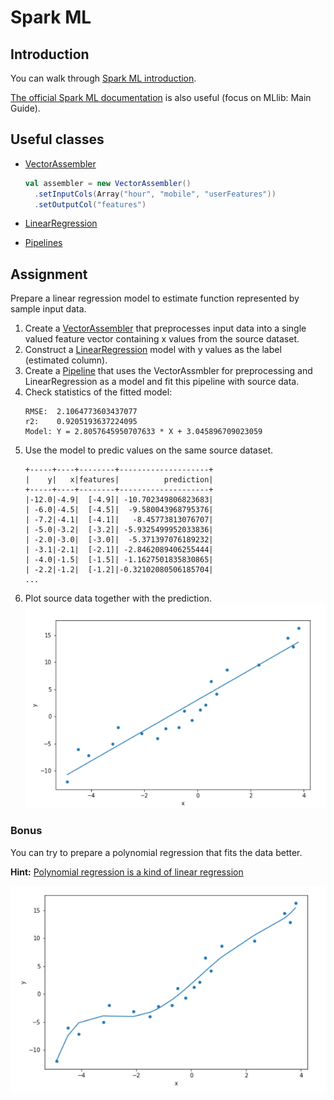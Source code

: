 # Spark ML
## Introduction
You can walk through [Spark ML introduction](https://www.edureka.co/blog/spark-mllib/).

[The official Spark ML documentation](https://spark.apache.org/docs/latest/ml-guide.html) is also useful (focus on MLlib: Main Guide).

## Useful classes
* [VectorAssembler](https://spark.apache.org/docs/latest/ml-features.html#vectorassembler)
    ```scala
    val assembler = new VectorAssembler()
      .setInputCols(Array("hour", "mobile", "userFeatures"))
      .setOutputCol("features")
    ```
* [LinearRegression](https://spark.apache.org/docs/latest/ml-classification-regression.html#linear-regression)

* [Pipelines](https://spark.apache.org/docs/latest/ml-pipeline.html)

## Assignment
Prepare a linear regression model to estimate function represented by sample input data.

1. Create a [VectorAssembler](https://spark.apache.org/docs/latest/ml-features.html#vectorassembler) that preprocesses input data into a single valued feature vector containing x values from the source dataset.
2. Construct a [LinearRegression](https://spark.apache.org/docs/latest/ml-classification-regression.html#linear-regression) model with y values as the label (estimated column).
3. Create a [Pipeline](https://spark.apache.org/docs/latest/ml-pipeline.html) that uses the VectorAssmbler for preprocessing and LinearRegression as a model and fit this pipeline with source data.
4. Check statistics of the fitted model:
    ```
    RMSE:  2.1064773603437077
    r2:    0.9205193637224095
    Model: Y = 2.8057645950707633 * X + 3.045896709023059
    ```
5. Use the model to predic values on the same source dataset.
    ```
    +-----+----+--------+--------------------+
    |    y|   x|features|          prediction|
    +-----+----+--------+--------------------+
    |-12.0|-4.9|  [-4.9]| -10.702349806823683|
    | -6.0|-4.5|  [-4.5]|  -9.580043968795376|
    | -7.2|-4.1|  [-4.1]|   -8.45773813076707|
    | -5.0|-3.2|  [-3.2]| -5.9325499952033836|
    | -2.0|-3.0|  [-3.0]|  -5.371397076189232|
    | -3.1|-2.1|  [-2.1]| -2.8462089406255444|
    | -4.0|-1.5|  [-1.5]| -1.1627501835830865|
    | -2.2|-1.2|  [-1.2]|-0.32102080506185704|
    ...
    ```
6. Plot source data together with the prediction.
![Linear regression plot](img/plot_regression.png)

### Bonus
You can try to prepare a polynomial regression that fits the data better.

**Hint:** [Polynomial regression is a kind of linear regression](https://math.stackexchange.com/questions/75959/why-is-polynomial-regression-considered-a-kind-of-linear-regression)

![Polynomial regression plot](img/polynomial_regression.png)